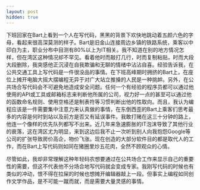 ```yaml
---
layout: post
hidden: true
---
```

下班回家在Bart上看到一个人在写代码，黑黑的背景下欢快地跳动着五颜六色的字母，看起来很高深莫测的样子。Bart是旧金山连接周边乡镇的铁路系统，乘客以中印白为主，职业分布中目测有80%以上为IT相关。我不知道在别的地方情况怎样，但在湾区这种情况却不罕见。看着他时而敲打几行，时而复制粘贴，时而大段大段删除，我突感他正沉浸在自我欺骗和无聊的情绪中沾沾自喜。经验告诉我，在公共交通工具上写代码是一件很没品的事情。在下班高峰期时拥挤的Bart上，在座位上摊开电脑大摇大摆编程无异于对广大站立推搡的人民是一种挑衅。另外，在公共场合写代码会不可避免地造成安全问题。任何一个有经验的程序员都可以通过他使用的API或工具或邮箱标志来判断他所属的公司，视力好一点的甚至可以通过他的函数命名规则、使用空格还是制表符等习惯判断出他的性取向。而且，我认为编程应该是一件需要集中注意力来认真做的事情，在东倒西歪的Bart上乘客们思考最多的内容是何时到站以及前方是否又有延误事件。我敢打赌在这三十分钟的路上，他连一个像样的优先队列都写不出来。近几年来急速膨胀的IT泡沫导致了其他行业的衰落，这在湾区尤为明显，来到这边后我不止一次听到别人向我抱怨Google等公司的扩张导致房价高企，物价飞涨。现在创造的大部分软件目的都是取代人的工作，而在Bart上写代码则如同在猪圈里炒五花肉，全然不顾观众的心情。

尽管如此，我却非常理解这种年轻码农想要通过在公共场合工作来显示自己的重要性的需要，但这不代表他不分场合地写代码就会变成专家。我刚写代码的时候也有类似的冲动，恨不得在拉屎的时候也想摊开编辑器敲上一段。但事实上编程如同创作文学作品，是不可能一蹴而就，而是需要大量灵感的事情。